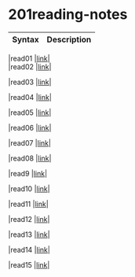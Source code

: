 # 201reading-notes


| Syntax      | Description |
| ----------- | ----------- |

|read01       |[link](https://haneen99.github.io/201reading-notes/read01)|     
|read02       |[link](https://haneen99.github.io/201reading-notes/read02)|

|read03       |[link](https://haneen99.github.io/201reading-notes/read03)|
 
|read04       |[link](https://haneen99.github.io/201reading-notes/read04)|

|read05       |[link](https://haneen99.github.io/201reading-notes/read05)|

|read06       |[link](https://haneen99.github.io/201reading-notes/read06)|

|read07        |[link](https://haneen99.github.io/201reading-notes/read07)|

|read08       |[link](https://haneen99.github.io/201reading-notes/read08)|

|read9       |[link](https://haneen99.github.io/201reading-notes/read09)|

|read10       |[link](https://haneen99.github.io/201reading-notes/read10)|

|read11       |[link](https://haneen99.github.io/201reading-notes/read11)|

|read12       |[link](https://haneen99.github.io/201reading-notes/read12)|

|read13      |[link](https://haneen99.github.io/201reading-notes/read13)|

|read14       |[link](https://haneen99.github.io/201reading-notes/read14)|

|read15       |[link](https://haneen99.github.io/201reading-notes/read15)|



